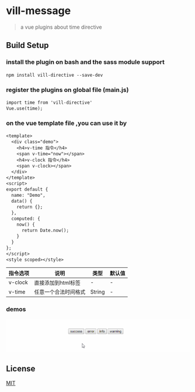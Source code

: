 # vill-message

> a vue plugins about time directive

## Build Setup

### install the plugin on bash and the sass module support

```
npm install vill-directive --save-dev
```

### register the plugins on global file (main.js)

```
import time from 'vill-directive'
Vue.use(time);
```

### on the vue template file ,you can use it by

```
<template>
  <div class="demo">
    <h4>v-time 指令</h4>
    <span v-time="now"></span>
    <h4>v-clock 指令</h4>
    <span v-clock></span>
  </div>
</template>
<script>
export default {
  name: "Demo",
  data() {
    return {};
  },
  computed: {
    now() {
      return Date.now();
    }
  }
};
</script>
<style scoped></style>
```
| 指令选项 | 说明 | 类型 | 默认值
|----- | ----- | ----- | ----- 
| v-clock | 直接添加到html标签| - | -
| v-time | 任意一个合法时间格式 | String | -
### demos
![demo](https://github.com/Harhao/vill-messgae/blob/master/src/lib/demo.gif)
## License
[MIT](http://opensource.org/licenses/MIT)
```
